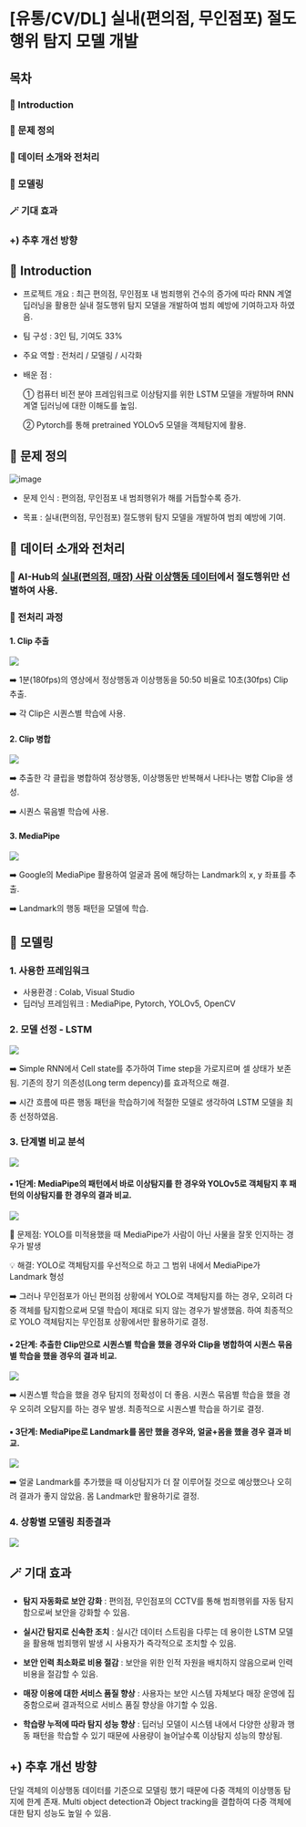 # [유통/CV/DL] 실내(편의점, 무인점포) 절도행위 탐지 모델 개발

## 목차

### 📖 Introduction
### 🔧 문제 정의
### 📎 데이터 소개와 전처리
### 🤖 모델링
### 🪄 기대 효과
### +) 추후 개선 방향



## 📖 Introduction


- 프로젝트 개요 : 최근 편의점, 무인점포 내 범죄행위 건수의 증가에 따라 RNN 계열 딥러닝을 활용한 실내 절도행위 탐지 모델을 개발하여 범죄 예방에 기여하고자 하였음.


- 팀 구성 : 3인 팀, 기여도 33%


- 주요 역할 : 전처리 / 모델링 / 시각화


- 배운 점 :
  
  ① 컴퓨터 비전 분야 프레임워크로 이상탐지를 위한 LSTM 모델을 개발하며 RNN 계열 딥러닝에 대한 이해도를 높임.

  ② Pytorch를 통해 pretrained YOLOv5 모델을 객체탐지에 활용.



## 🔧 문제 정의

![image](https://github.com/taeyoongit/zerobase_DL_project/assets/135580777/7eb7a878-368f-4c36-a33d-d2b946ef5853)

- 문제 인식 : 편의점, 무인점포 내 범죄행위가 해를 거듭할수록 증가.

- 목표 : 실내(편의점, 무인점포) 절도행위 탐지 모델을 개발하여 범죄 예방에 기여.



## 📎 데이터 소개와 전처리

### 🔹 AI-Hub의 [실내(편의점, 매장) 사람 이상행동 데이터](https://www.aihub.or.kr/aihubdata/data/view.do?currMenu=&topMenu=&aihubDataSe=data&dataSetSn=71550)에서 절도행위만 선별하여 사용.

### 🔹 전처리 과정

#### 1. Clip 추출
   
![](https://velog.velcdn.com/images/hsty94/post/76ee081a-f73f-4cbd-aaf3-bbea3675537e/image.png)

➡️ 1분(180fps)의 영상에서 정상행동과 이상행동을 50:50 비율로 10초(30fps) Clip 추출.

➡️ 각 Clip은 시퀀스별 학습에 사용.


#### 2. Clip 병합

![](https://velog.velcdn.com/images/hsty94/post/521fa43a-bf94-4674-9c0b-fdd6fc378436/image.png)

➡️ 추출한 각 클립을 병합하여 정상행동, 이상행동만 반복해서 나타나는 병합 Clip을 생성.

➡️ 시퀀스 묶음별 학습에 사용.


#### 3. MediaPipe

![](https://velog.velcdn.com/images/hsty94/post/a2e85136-bae0-4451-acc7-36b6b83a3951/image.png)

➡️ Google의 MediaPipe 활용하여 얼굴과 몸에 해당하는 Landmark의 x, y 좌표를 추출.

➡️ Landmark의 행동 패턴을 모델에 학습.



## 🤖 모델링


### 1. 사용한 프레임워크
- 사용환경 : Colab, Visual Studio
- 딥러닝 프레임워크 : MediaPipe, Pytorch, YOLOv5, OpenCV


### 2. 모델 선정 - LSTM

![](https://velog.velcdn.com/images/hsty94/post/62270540-e439-440f-9666-1962bed1531d/image.png)

➡️ Simple RNN에서 Cell state를 추가하여 Time step을 가로지르며 셀 상태가 보존됨. 기존의 장기 의존성(Long term depency)를 효과적으로 해결.

➡️ 시간 흐름에 따른 행동 패턴을 학습하기에 적절한 모델로 생각하여 LSTM 모델을 최종 선정하였음.


### 3. 단계별 비교 분석

![](https://velog.velcdn.com/images/hsty94/post/f4f613c1-b494-414c-bf0f-16457dead620/image.png)

#### ▪️ 1단계: MediaPipe의 패턴에서 바로 이상탐지를 한 경우와 YOLOv5로 객체탐지 후 패턴의 이상탐지를 한 경우의 결과 비교.
  
![](https://velog.velcdn.com/images/hsty94/post/8b5113eb-66f9-432a-aa89-43f80a327c3b/image.png)


🤔 문제점: YOLO를 미적용했을 때 MediaPipe가 사람이 아닌 사물을 잘못 인지하는 경우가 발생


💡 해결: YOLO로 객체탐지를 우선적으로 하고 그 범위 내에서 MediaPipe가 Landmark 형성


➡️ 그러나 무인점포가 아닌 편의점 상황에서 YOLO로 객체탐지를 하는 경우, 오히려 다중 객체를 탐지함으로써 모델 학습이 제대로 되지 않는 경우가 발생했음. 하여 최종적으로 YOLO 객체탐지는 무인점포 상황에서만 활용하기로 결정.


#### ▪️ 2단계: 추출한 Clip만으로 시퀀스별 학습을 했을 경우와 Clip을 병합하여 시퀀스 묶음별 학습을 했을 경우의 결과 비교.

![](https://velog.velcdn.com/images/hsty94/post/f42f20bc-013d-4caf-99d8-3291492f386c/image.png)

➡️ 시퀀스별 학습을 했을 경우 탐지의 정확성이 더 좋음. 시퀀스 묶음별 학습을 했을 경우 오히려 오탐지를 하는 경우 발생. 최종적으로 시퀀스별 학습을 하기로 결정.


#### ▪️ 3단계: MediaPipe로 Landmark를 몸만 했을 경우와, 얼굴+몸을 했을 경우 결과 비교.

![](https://velog.velcdn.com/images/hsty94/post/0c6767d7-7dec-4576-b1ad-dd4582cdfe80/image.png)

➡️ 얼굴 Landmark를 추가했을 때 이상탐지가 더 잘 이루어질 것으로 예상했으나 오히려 결과가 좋지 않았음. 몸 Landmark만 활용하기로 결정.


### 4. 상황별 모델링 최종결과

![](https://velog.velcdn.com/images/hsty94/post/94daefae-241f-49ac-a738-be3ad8cf033e/image.png)



## 🪄 기대 효과

- __탐지 자동화로 보안 강화__ : 편의점, 무인점포의 CCTV를 통해 범죄행위를 자동 탐지함으로써 보안을 강화할 수 있음.

- __실시간 탐지로 신속한 조치__ : 실시간 데이터 스트림을 다루는 데 용이한 LSTM 모델을 활용해 범죄행위 발생 시 사용자가 즉각적으로 조치할 수 있음.

- __보안 인력 최소화로 비용 절감__ : 보안을 위한 인적 자원을 배치하지 않음으로써 인력 비용을 절감할 수 있음.

- __매장 이용에 대한 서비스 품질 향상__ : 사용자는 보안 시스템 자체보다 매장 운영에 집중함으로써 결과적으로 서비스 품질 향상을 야기할 수 있음.

- __학습량 누적에 따라 탐지 성능 향상__ : 딥러닝 모델이 시스템 내에서 다양한 상황과 행동 패턴을 학습할 수 있기 때문에 사용량이 늘어날수록 이상탐지 성능의 향상됨.



## +) 추후 개선 방향

단일 객체의 이상행동 데이터를 기준으로 모델링 했기 때문에 다중 객체의 이상행동 탐지에 한계 존재. Multi object detection과 Object tracking을 결합하여 다중 객체에 대한 탐지 성능도 높일 수 있음.
